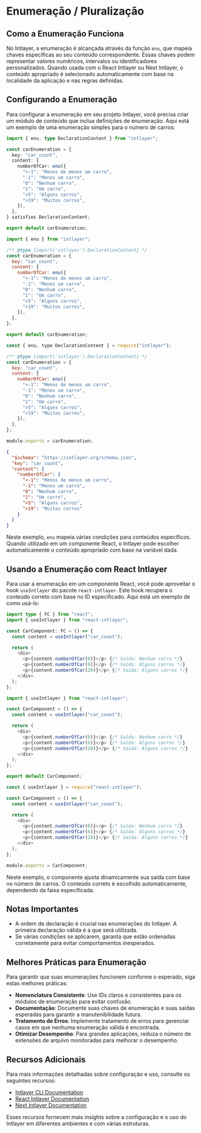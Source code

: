 # Enumeração / Pluralização

## Como a Enumeração Funciona

No Intlayer, a enumeração é alcançada através da função `enu`, que mapeia chaves específicas ao seu conteúdo correspondente. Essas chaves podem representar valores numéricos, intervalos ou identificadores personalizados. Quando usada com o React Intlayer ou Next Intlayer, o conteúdo apropriado é selecionado automaticamente com base na localidade da aplicação e nas regras definidas.

## Configurando a Enumeração

Para configurar a enumeração em seu projeto Intlayer, você precisa criar um módulo de conteúdo que inclua definições de enumeração. Aqui está um exemplo de uma enumeração simples para o número de carros:

```typescript fileName="**/*.content.ts" contentDeclarationFormat="typescript"
import { enu, type DeclarationContent } from "intlayer";

const carEnumeration = {
  key: "car_count",
  content: {
    numberOfCar: enu({
      "<-1": "Menos de menos um carro",
      "-1": "Menos um carro",
      "0": "Nenhum carro",
      "1": "Um carro",
      ">5": "Alguns carros",
      ">19": "Muitos carros",
    }),
  },
} satisfies DeclarationContent;

export default carEnumeration;
```

```javascript fileName="**/*.content.mjs" contentDeclarationFormat="esm"
import { enu } from "intlayer";

/** @type {import('intlayer').DeclarationContent} */
const carEnumeration = {
  key: "car_count",
  content: {
    numberOfCar: enu({
      "<-1": "Menos de menos um carro",
      "-1": "Menos um carro",
      "0": "Nenhum carro",
      "1": "Um carro",
      ">5": "Alguns carros",
      ">19": "Muitos carros",
    }),
  },
};

export default carEnumeration;
```

```javascript fileName="**/*.content.cjs" contentDeclarationFormat="commonjs"
const { enu, type DeclarationContent } = require("intlayer");

/** @type {import('intlayer').DeclarationContent} */
const carEnumeration = {
  key: "car_count",
  content: {
    numberOfCar: enu({
      "<-1": "Menos de menos um carro",
      "-1": "Menos um carro",
      "0": "Nenhum carro",
      "1": "Um carro",
      ">5": "Alguns carros",
      ">19": "Muitos carros",
    }),
  },
};

module.exports = carEnumeration;
```

```json fileName="**/*.content.json" contentDeclarationFormat="json"
{
  "$schema": "https://intlayer.org/schema.json",
  "key": "car_count",
  "content": {
    "numberOfCar": {
      "<-1": "Menos de menos um carro",
      "-1": "Menos um carro",
      "0": "Nenhum carro",
      "1": "Um carro",
      ">5": "Alguns carros",
      ">19": "Muitos carros"
    }
  }
}
```

Neste exemplo, `enu` mapeia várias condições para conteúdos específicos. Quando utilizado em um componente React, o Intlayer pode escolher automaticamente o conteúdo apropriado com base na variável dada.

## Usando a Enumeração com React Intlayer

Para usar a enumeração em um componente React, você pode aproveitar o hook `useIntlayer` do pacote `react-intlayer`. Este hook recupera o conteúdo correto com base no ID especificado. Aqui está um exemplo de como usá-lo:

```typescript fileName="**/*.tsx" codeFormat="typescript"
import type { FC } from "react";
import { useIntlayer } from "react-intlayer";

const CarComponent: FC = () => {
  const content = useIntlayer("car_count");

  return (
    <div>
      <p>{content.numberOfCar(0)}</p> {/* Saída: Nenhum carro */}
      <p>{content.numberOfCar(6)}</p> {/* Saída: Alguns carros */}
      <p>{content.numberOfCar(20)}</p> {/* Saída: Alguns carros */}
    </div>
  );
};
```

```javascript fileName="**/*.mjx" codeFormat="esm"
import { useIntlayer } from "react-intlayer";

const CarComponent = () => {
  const content = useIntlayer("car_count");

  return (
    <div>
      <p>{content.numberOfCar(0)}</p> {/* Saída: Nenhum carro */}
      <p>{content.numberOfCar(6)}</p> {/* Saída: Alguns carros */}
      <p>{content.numberOfCar(20)}</p> {/* Saída: Alguns carros */}
    </div>
  );
};

export default CarComponent;
```

```javascript fileName="**/*.cjs" codeFormat="commonjs"
const { useIntlayer } = require("react-intlayer");

const CarComponent = () => {
  const content = useIntlayer("car_count");

  return (
    <div>
      <p>{content.numberOfCar(0)}</p> {/* Saída: Nenhum carro */}
      <p>{content.numberOfCar(6)}</p> {/* Saída: Alguns carros */}
      <p>{content.numberOfCar(20)}</p> {/* Saída: Alguns carros */}
    </div>
  );
};

module.exports = CarComponent;
```

Neste exemplo, o componente ajusta dinamicamente sua saída com base no número de carros. O conteúdo correto é escolhido automaticamente, dependendo da faixa especificada.

## Notas Importantes

- A ordem de declaração é crucial nas enumerações do Intlayer. A primeira declaração válida é a que será utilizada.
- Se várias condições se aplicarem, garanta que estão ordenadas corretamente para evitar comportamentos inesperados.

## Melhores Práticas para Enumeração

Para garantir que suas enumerações funcionem conforme o esperado, siga estas melhores práticas:

- **Nomenclatura Consistente**: Use IDs claros e consistentes para os módulos de enumeração para evitar confusão.
- **Documentação**: Documente suas chaves de enumeração e suas saídas esperadas para garantir a manutenibilidade futura.
- **Tratamento de Erros**: Implemente tratamento de erros para gerenciar casos em que nenhuma enumeração válida é encontrada.
- **Otimizar Desempenho**: Para grandes aplicações, reduza o número de extensões de arquivo monitoradas para melhorar o desempenho.

## Recursos Adicionais

Para mais informações detalhadas sobre configuração e uso, consulte os seguintes recursos:

- [Intlayer CLI Documentation](https://github.com/aymericzip/intlayer/blob/main/docs/pt/intlayer_cli.md)
- [React Intlayer Documentation](https://github.com/aymericzip/intlayer/blob/main/docs/pt/intlayer_with_create_react_app.md)
- [Next Intlayer Documentation](https://github.com/aymericzip/intlayer/blob/main/docs/pt/intlayer_with_nextjs_15.md)

Esses recursos fornecem mais insights sobre a configuração e o uso do Intlayer em diferentes ambientes e com várias estruturas.
